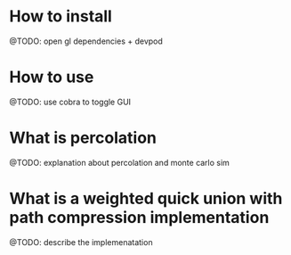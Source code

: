 # How to install

@TODO: open gl dependencies + devpod

# How to use

@TODO: use cobra to toggle GUI

# What is percolation

@TODO: explanation about percolation and monte carlo sim

# What is a weighted quick union with path compression implementation

@TODO: describe the implemenatation


